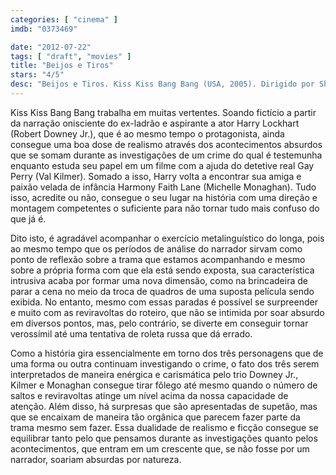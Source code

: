 ```yaml
---
categories: [ "cinema" ]
imdb: "0373469"

date: "2012-07-22"
tags: [ "draft", "movies" ]
title: "Beijos e Tiros"
stars: "4/5"
desc: "Beijos e Tiros. Kiss Kiss Bang Bang (USA, 2005). Dirigido por Shane Black. Escrito por Brett Halliday, Shane Black, Shane Black. Com Robert Downey Jr., Val Kilmer, Michelle Monaghan, Corbin Bernsen, Dash Mihok, Larry Miller, Rockmond Dunbar, Shannyn Sossamon, Angela Lindvall."
---
```

Kiss Kiss Bang Bang trabalha em muitas vertentes. Soando fictício a partir da narração onisciente do ex-ladrão e aspirante a ator Harry Lockhart (Robert Downey Jr.), que é ao mesmo tempo o protagonista, ainda consegue uma boa dose de realismo através dos acontecimentos absurdos que se somam durante as investigações de um crime do qual é testemunha enquanto estuda seu papel em um filme com a ajuda do detetive real Gay Perry (Val Kilmer). Somado a isso, Harry volta a encontrar sua amiga e paixão velada de infância Harmony Faith Lane (Michelle Monaghan). Tudo isso, acredite ou não, consegue o seu lugar na história com uma direção e montagem competentes o suficiente para não tornar tudo mais confuso do que já é.

Dito isto, é agradável acompanhar o exercício metalinguístico do longa, pois ao mesmo tempo que os períodos de análise do narrador sirvam como ponto de reflexão sobre a trama que estamos acompanhando e mesmo sobre a própria forma com que ela está sendo exposta, sua característica intrusiva acaba por formar uma nova dimensão, como na brincadeira de parar a cena no meio da troca de quadros de uma suposta película sendo exibida. No entanto, mesmo com essas paradas é possível se surpreender e muito com as reviravoltas do roteiro, que não se intimida por soar absurdo em diversos pontos, mas, pelo contrário, se diverte em conseguir tornar verossímil até uma tentativa de roleta russa que dá errado.

Como a história gira essencialmente em torno dos três personagens que de uma forma ou outra continuam investigando o crime, o fato dos três serem interpretados de maneira enérgica e carismática pelo trio Downey Jr., Kilmer e Monaghan consegue tirar fôlego até mesmo quando o número de saltos e reviravoltas atinge um nível acima da nossa capacidade de atenção. Além disso, há surpresas que são apresentadas de supetão, mas que se encaixam de maneira tão orgânica que parecem fazer parte da trama mesmo sem fazer. Essa dualidade de realismo e ficção consegue se equilibrar tanto pelo que pensamos durante as investigações quanto pelos acontecimentos, que entram em um crescente que, se não fosse por um narrador, soariam absurdas por natureza.

